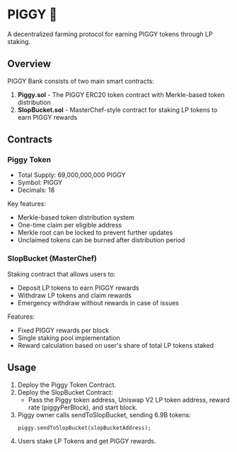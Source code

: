 # PIGGY 🐷

A decentralized farming protocol for earning PIGGY tokens through LP staking.

## Overview

PIGGY Bank consists of two main smart contracts:

1. **Piggy.sol** - The PIGGY ERC20 token contract with Merkle-based token distribution
2. **SlopBucket.sol** - MasterChef-style contract for staking LP tokens to earn PIGGY rewards

## Contracts

### Piggy Token

- Total Supply: 69,000,000,000 PIGGY
- Symbol: PIGGY
- Decimals: 18

Key features:
- Merkle-based token distribution system
- One-time claim per eligible address
- Merkle root can be locked to prevent further updates
- Unclaimed tokens can be burned after distribution period

### SlopBucket (MasterChef)

Staking contract that allows users to:
- Deposit LP tokens to earn PIGGY rewards
- Withdraw LP tokens and claim rewards
- Emergency withdraw without rewards in case of issues

Features:
- Fixed PIGGY rewards per block
- Single staking pool implementation
- Reward calculation based on user's share of total LP tokens staked

## Usage

1. Deploy the Piggy Token Contract.
2. Deploy the SlopBucket Contract:
    - Pass the Piggy token address, Uniswap V2 LP token address, reward rate (piggyPerBlock), and start block.
3. Piggy owner calls sendToSlopBucket, sending 6.9B tokens:
    ```solidity
    piggy.sendToSlopBucket(slopBucketAddress);
    ```
4. Users stake LP Tokens and get PIGGY rewards.